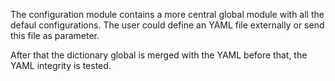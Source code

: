 

The configuration module contains a more central global module
with all the defaul configurations.
The user could define an YAML file externally or send this
file as parameter.

After that the dictionary global is merged with the YAML
before that, the YAML integrity is tested.